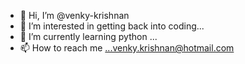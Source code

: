 - 👋 Hi, I’m @venky-krishnan
- 👀 I’m interested in getting back into coding...
- 🌱 I’m currently learning python ...
- 📫 How to reach me ...venky.krishnan@hotmail.com

<!---
venky-krishnan/venky-krishnan is a ✨ special ✨ repository because its `README.md` (this file) appears on your GitHub profile.
You can click the Preview link to take a look at your changes.
--->
